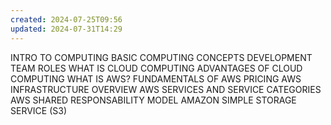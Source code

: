 ```yaml
---
created: 2024-07-25T09:56
updated: 2024-07-31T14:29
---
```

INTRO TO COMPUTING
BASIC COMPUTING CONCEPTS
DEVELOPMENT TEAM ROLES
WHAT IS CLOUD COMPUTING
ADVANTAGES OF CLOUD COMPUTING
WHAT IS AWS?
FUNDAMENTALS OF AWS PRICING
AWS INFRASTRUCTURE OVERVIEW
AWS SERVICES AND SERVICE CATEGORIES
AWS SHARED RESPONSABILITY MODEL
AMAZON SIMPLE STORAGE SERVICE (S3)